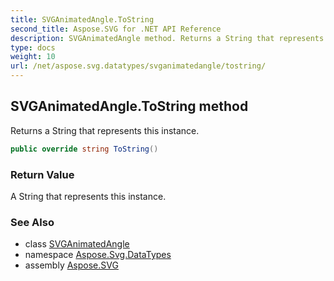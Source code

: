 ```yaml
---
title: SVGAnimatedAngle.ToString
second_title: Aspose.SVG for .NET API Reference
description: SVGAnimatedAngle method. Returns a String that represents this instance
type: docs
weight: 10
url: /net/aspose.svg.datatypes/svganimatedangle/tostring/
---
```

## SVGAnimatedAngle.ToString method

Returns a String that represents this instance.

```csharp
public override string ToString()
```

### Return Value

A String that represents this instance.

### See Also

* class [SVGAnimatedAngle](../)
* namespace [Aspose.Svg.DataTypes](../../../aspose.svg.datatypes/)
* assembly [Aspose.SVG](../../../)
